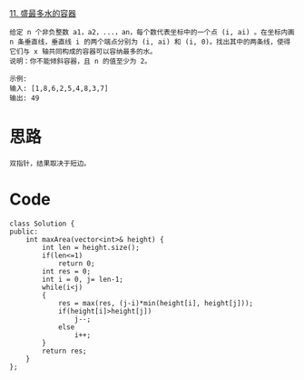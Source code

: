 [11. 盛最多水的容器](https://leetcode-cn.com/problems/container-with-most-water/)
```
给定 n 个非负整数 a1，a2，...，an，每个数代表坐标中的一个点 (i, ai) 。在坐标内画 n 条垂直线，垂直线 i 的两个端点分别为 (i, ai) 和 (i, 0)。找出其中的两条线，使得它们与 x 轴共同构成的容器可以容纳最多的水。
说明：你不能倾斜容器，且 n 的值至少为 2。

示例:
输入: [1,8,6,2,5,4,8,3,7]
输出: 49
```
# **思路**
```
双指针，结果取决于短边。
```
# **Code**
```
class Solution {
public:
    int maxArea(vector<int>& height) {
        int len = height.size();
        if(len<=1)
            return 0;
        int res = 0;
        int i = 0, j= len-1;
        while(i<j)
        {
            res = max(res, (j-i)*min(height[i], height[j]));
            if(height[i]>height[j])
                j--;
            else
                i++;
        }
        return res;
    }
};
```